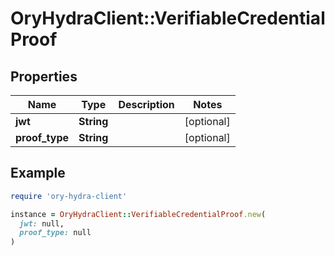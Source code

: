 # OryHydraClient::VerifiableCredentialProof

## Properties

| Name | Type | Description | Notes |
| ---- | ---- | ----------- | ----- |
| **jwt** | **String** |  | [optional] |
| **proof_type** | **String** |  | [optional] |

## Example

```ruby
require 'ory-hydra-client'

instance = OryHydraClient::VerifiableCredentialProof.new(
  jwt: null,
  proof_type: null
)
```

